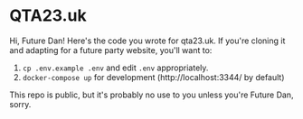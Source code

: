 # QTA23.uk

Hi, Future Dan! Here's the code you wrote for qta23.uk. If you're cloning it and adapting for a future party website, you'll want to:

1. `cp .env.example .env` and edit `.env` appropriately.
2. `docker-compose up` for development (http://localhost:3344/ by default)

This repo is public, but it's probably no use to you unless you're Future Dan, sorry.
